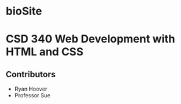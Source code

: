 # bioSite

<h1>CSD 340 Web Development with HTML and CSS</h1>

<h2>Contributors</h2>

<ul>
  <li>Ryan Hoover</li>
  <li>Professor Sue</li>
</ul>
